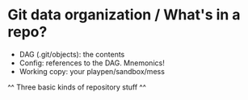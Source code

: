 # Git data organization / What's in a repo?

* DAG (.git/objects): the contents
* Config: references to the DAG. Mnemonics!
* Working copy: your playpen/sandbox/mess

^^ Three basic kinds of repository stuff ^^
